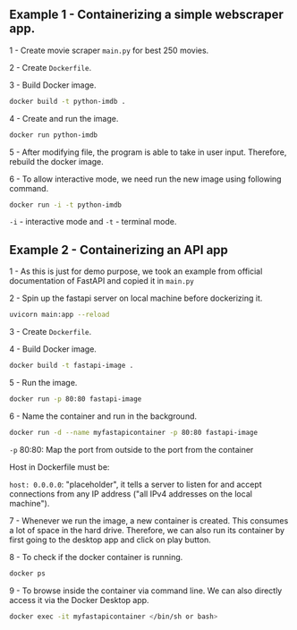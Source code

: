 ## Example 1 - Containerizing a simple webscraper app.

1 - Create movie scraper `main.py` for best 250 movies.

2 - Create `Dockerfile`.

3 - Build Docker image.

```bash
docker build -t python-imdb .
```

4 - Create and run the image.

```bash
docker run python-imdb
```

5 - After modifying file, the program is able to take in user input. Therefore, rebuild the docker image.

6 - To allow interactive mode, we need run the new image using following command.

```bash
docker run -i -t python-imdb
```

`-i` - interactive mode and `-t` - terminal mode.

## Example 2 - Containerizing an API app

1 - As this is just for demo purpose, we took an example from official documentation of FastAPI and copied it in `main.py`

2 - Spin up the fastapi server on local machine before dockerizing it.

```bash
uvicorn main:app --reload
```

3 - Create `Dockerfile`.

4 - Build Docker image.

```bash
docker build -t fastapi-image .
```

5 - Run the image.

```bash
docker run -p 80:80 fastapi-image
```

6 - Name the container and run in the background.

```bash
docker run -d --name myfastapicontainer -p 80:80 fastapi-image
```

`-p` 80:80: Map the port from outside to the port from the container

Host in Dockerfile must be:

`host: 0.0.0.0`: "placeholder", it tells a server to listen for and accept connections from any IP address ("all IPv4 addresses on the local machine").

7 - Whenever we run the image, a new container is created. This consumes a lot of space in the hard drive. Therefore, we can also run its container by first going to the desktop app and click on play button.

8 - To check if the docker container is running.

```bash
docker ps
```

9 - To browse inside the container via command line. We can also directly access it via the Docker Desktop app.

```bash
docker exec -it myfastapicontainer </bin/sh or bash>
```
